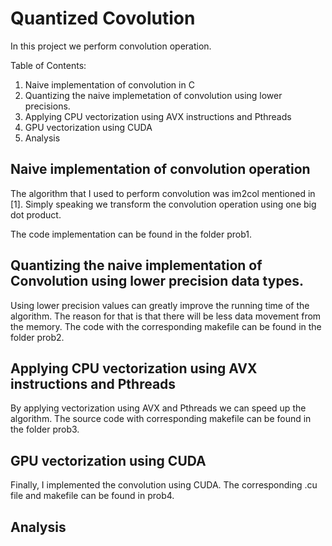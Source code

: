 # Quantized Covolution


In this project we perform convolution operation.


Table of Contents:
1. Naive implementation of convolution in C
2. Quantizing the naive implemetation of convolution using lower precisions.
3. Applying CPU vectorization using AVX instructions and Pthreads
4. GPU vectorization using CUDA
5. Analysis


## Naive implementation of convolution operation

The algorithm that I used to perform convolution was im2col mentioned in [1]. Simply speaking we transform the convolution operation using one big dot product.

The code implementation can be found in the folder prob1.

## Quantizing the naive implementation of Convolution using lower precision data types.

Using lower precision values can greatly improve the running time of the algorithm. The reason for that is that there will be less data movement from the memory. The code with the corresponding makefile can be found in the folder prob2.

## Applying CPU vectorization using AVX instructions and Pthreads

By applying vectorization using AVX and Pthreads we can speed up the algorithm. The source code with corresponding makefile can be found in the folder prob3.

## GPU vectorization using CUDA

Finally, I implemented the convolution using CUDA. The corresponding .cu file and makefile can be found in prob4.

## Analysis


